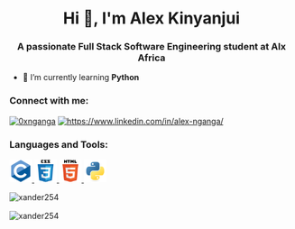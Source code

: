 <h1 align="center">Hi 👋, I'm Alex Kinyanjui</h1>
<h3 align="center">A passionate Full Stack Software Engineering student at Alx Africa</h3>


- 🌱 I’m currently learning **Python**

<h3 align="left">Connect with me:</h3>
<p align="left">
<a href="https://twitter.com/0xnganga" target="blank"><img align="center" src="https://raw.githubusercontent.com/rahuldkjain/github-profile-readme-generator/master/src/images/icons/Social/twitter.svg" alt="0xnganga" height="30" width="40" /></a>
<a href="https://linkedin.com/in/https://www.linkedin.com/in/alex-nganga/" target="blank"><img align="center" src="https://raw.githubusercontent.com/rahuldkjain/github-profile-readme-generator/master/src/images/icons/Social/linked-in-alt.svg" alt="https://www.linkedin.com/in/alex-nganga/" height="30" width="40" /></a>
</p>

<h3 align="left">Languages and Tools:</h3>
<p align="left"> <a href="https://www.cprogramming.com/" target="_blank" rel="noreferrer"> <img src="https://raw.githubusercontent.com/devicons/devicon/master/icons/c/c-original.svg" alt="c" width="40" height="40"/> </a> <a href="https://www.w3schools.com/css/" target="_blank" rel="noreferrer"> <img src="https://raw.githubusercontent.com/devicons/devicon/master/icons/css3/css3-original-wordmark.svg" alt="css3" width="40" height="40"/> </a> <a href="https://www.w3.org/html/" target="_blank" rel="noreferrer"> <img src="https://raw.githubusercontent.com/devicons/devicon/master/icons/html5/html5-original-wordmark.svg" alt="html5" width="40" height="40"/> </a> <a href="https://www.python.org" target="_blank" rel="noreferrer"> <img src="https://raw.githubusercontent.com/devicons/devicon/master/icons/python/python-original.svg" alt="python" width="40" height="40"/> </a> </p>

<p><img align="center" src="https://github-readme-stats.vercel.app/api/top-langs?username=xander254&show_icons=true&locale=en&layout=compact" alt="xander254" /></p>

<p><img align="center" src="https://github-readme-streak-stats.herokuapp.com/?user=xander254&" alt="xander254" /></p>

